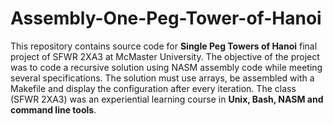 # Assembly-One-Peg-Tower-of-Hanoi

This repository contains source code for **Single Peg Towers of Hanoi** final project of SFWR 2XA3 at McMaster University.
The objective of the project was to code a recursive solution using NASM assembly code while meeting several specifications. The solution must use arrays, be assembled with a Makefile and display the configuration after every iteration.
The class (SFWR 2XA3) was an experiential learning course in **Unix, Bash, NASM and command line tools**.
